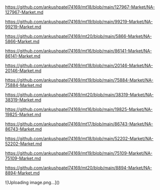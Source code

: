 <p><a href="https://github.com/ankushpatel74169/mt18/blob/main/127967-Market/NA-127967-Market.md">https://github.com/ankushpatel74169/mt18/blob/main/127967-Market/NA-127967-Market.md</a></p><p><a href="https://github.com/ankushpatel74169/mt19/blob/main/99219-Market/NA-99219-Market.md">https://github.com/ankushpatel74169/mt19/blob/main/99219-Market/NA-99219-Market.md</a></p><p><a href="https://github.com/ankushpatel74169/mt20/blob/main/5866-Market/NA-5866-Market.md">https://github.com/ankushpatel74169/mt20/blob/main/5866-Market/NA-5866-Market.md</a></p><p><a href="https://github.com/ankushpatel74169/mt16/blob/main/86141-Market/NA-86141-Market.md">https://github.com/ankushpatel74169/mt16/blob/main/86141-Market/NA-86141-Market.md</a></p><p><a href="https://github.com/ankushpatel74169/mt18/blob/main/20146-Market/NA-20146-Market.md">https://github.com/ankushpatel74169/mt18/blob/main/20146-Market/NA-20146-Market.md</a></p><p><a href="https://github.com/ankushpatel74169/mt19/blob/main/75884-Market/NA-75884-Market.md">https://github.com/ankushpatel74169/mt19/blob/main/75884-Market/NA-75884-Market.md</a></p><p><a href="https://github.com/ankushpatel74169/mt20/blob/main/38319-Market/NA-38319-Market.md">https://github.com/ankushpatel74169/mt20/blob/main/38319-Market/NA-38319-Market.md</a></p><p><a href="https://github.com/ankushpatel74169/mt16/blob/main/19825-Market/NA-19825-Market.md">https://github.com/ankushpatel74169/mt16/blob/main/19825-Market/NA-19825-Market.md</a></p><p><a href="https://github.com/ankushpatel74169/mt17/blob/main/86743-Market/NA-86743-Market.md">https://github.com/ankushpatel74169/mt17/blob/main/86743-Market/NA-86743-Market.md</a></p><p><a href="https://github.com/ankushpatel74169/mt18/blob/main/52202-Market/NA-52202-Market.md">https://github.com/ankushpatel74169/mt18/blob/main/52202-Market/NA-52202-Market.md</a></p><p><a href="https://github.com/ankushpatel74169/mt19/blob/main/75109-Market/NA-75109-Market.md">https://github.com/ankushpatel74169/mt19/blob/main/75109-Market/NA-75109-Market.md</a></p><p><a href="https://github.com/ankushpatel74169/mt20/blob/main/8894-Market/NA-8894-Market.md">https://github.com/ankushpatel74169/mt20/blob/main/8894-Market/NA-8894-Market.md</a></p>
![Uploading image.png…]()
